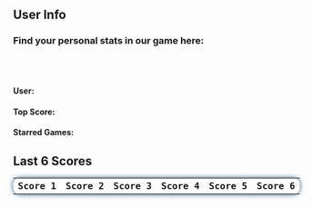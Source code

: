 <html>
  <style>
    #lastscore{
      font-family: 'Fira Mono', monospace !important;
      border-collapse: collapse;
      width: 100%;
      border-radius: 0.75em;
      box-shadow: 0 0 0.5em #175178;
      padding: 10px 10px;
      display: table;
    }
    
    #finder{
      position: absolute;
      top: 235px;
      left: 49%;
      justify-content: right;
      width: fit-content;
      height: fit-content;
      display: inline-block;
      padding: 10px;
    }

    #search{
      width: 200px;
      border-radius: 13px;
      text-align: center;
      height: fit-content;
      background-color: transparent !important;
      border: none;
      color: white;  
      box-shadow: 0 0 1em #175178;
    }

    ::placeholder{
      color: white; 
    }
    .navigation-button{
      height: 40px;
      width: 40px;
      background-color: #e5b76d;
      border-radius: 50%;
      display: inline-block;
      justify-content: center;
      padding: 0px;
      margin: 5px;
      font-size: 10pt;
      color: #20323f;
      border-width: 2px;
      box-shadow: 0 0 1em #175178;
    }

    #return-button{
      background-color: #368ac2;
      color: white;
      border-color: white;
    }
    #RegistrationError{
      text-align: center;
      align-self: center;
      background-color: rgb(223, 109, 109, 0.60);
      border-radius: 0.5em;
      min-height: 25px;
      width: 100%;
      line-height: 25px;
      display: none;
    }
    #RegistrationSuccess{
      text-align: center;
      align-self: center;
      background-color: rgb(109, 223, 109, 0.60);
      border-radius: 0.5em;
      min-height: 25px;
      width: 100%;
      line-height: 25px;
      display: none;
    }
  </style>

  <h2>User Info </h2>
  <h3>Find your personal stats in our game here: </h3>
  <br>
  <br>
  <h4>User:  </h4>
  <h4>Top Score:  </h4>
  <h4>Starred Games:  </h4>
  <h2>Last 6 Scores</h2>
  <table id="lastscore">
    <tr>
      <th>Score 1</th>
      <th>Score 2</th>
      <th>Score 3</th>
      <th>Score 4</th>
      <th>Score 5</th>
      <th>Score 6</th>
    </tr>
  </table>  
  <script>
//localStorage.getItem("lowScore")
  let userid = localStorage.getItem("userid");
    // // Update the lastscore every 5 seconds
    // setInterval(updateScore, 5000);
    // // Retrieve the lastscore data and create the table when the page is loaded
    // updateScore();
    // function updateScore() {
    //   $.ajax({
    //     url: 'https://dncodecrunch.duckdns.org/api/lastscore/retrieve',
    //     type: 'GET',
    //     data: {"username": "ekam"},
    //     dataType: 'json',
    //     success: function(response) {
    //       // Clear the current lastscore on update
    //       $('#lastscore tr').slice(1).remove();
    //       // Adds the new scores to the lastscore from the json response
    //       response.forEach(function(score) {
    //          $('#lastscore').append('<tr><td>' + score._score1 + '</td><td>' + score._score2 + '</td><td>' + score._score3 + '</td><td>' + score._score4 + '</td><td>' + score._score5 + '</td><td>' + score._score6 + '</td></tr>'); 
    //       });
    //     },
    //     error: function(error) {
    //       console.log(error);
    //     }
    //   });
    // }
// Update the lastscore every 5 seconds
// Retrieve the lastscore data and create the table when the page is loaded
async function getUserScore() {
  const headers = {
    'Content-Type': 'application/json',
    'Access-Control-Request-Method': 'GET',
    'method': 'GET',
  };
  const params = {
    'username': 'ekam'
  };
  const url = 'https://dncodecrunch.duckdns.org/api/lastscore/getuserscoresfiltered?' + new URLSearchParams(params);
  const response = await fetch(url, headers);
  const data = await response.json();
  console.log(data);
  $('#lastscore tr').slice(1).remove();
  data.forEach(function (score) {
    console.log(score);
    $('#lastscore').append('<tr><td>' + score._score1 + '</td><td>' + score._score2 + '</td><td>' + score._score3 + '</td><td>' + score._score4 + '</td><td>' + score._score5 + '</td><td>' + score._score6 + '</td></tr>');
  });
}
setInterval(getUserScore, 5000);
getUserScore();

</script>
</html>